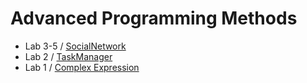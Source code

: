 # Advanced Programming Methods

- Lab 3-5 / [SocialNetwork](SocialNetwork/)
- Lab 2 / [TaskManager](TaskManager/)
- Lab 1 / [Complex Expression](ComplexExpression/)